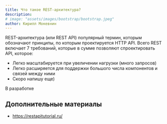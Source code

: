 ```yaml
---
title: Что такое REST-архитектура?
description: 
# image: "assets/images/bootstrap/bootstrap.jpeg"
author: Кирилл Мокевнин
---
```


REST-архитектура (или REST API) популярный термин, которым обозначают принципы, по которым проектируется HTTP API. Всего REST включает 7 требований, которые в сумме позволяют спроектировать API, которое:

* Легко масштабируется при увеличении нагрузки (много запросов)
* Легко расширяется для поддержки большого числа компонентов и связей между ними
* Скоро напишу еще)

В разработке

## Дополнительные материалы

* https://restapitutorial.ru/
